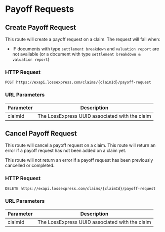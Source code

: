 # Payoff Requests

## Create Payoff Request

This route will create a payoff request on a claim. The request will fail when:

- IF documents with type `settlement breakdown` and `valuation report` are not available (or a document with type `settlement breakdown & valuation report`)

### HTTP Request

`POST https://exapi.lossexpress.com/claims/{claimId}/payoff-request`

### URL Parameters

Parameter | Description
--------- | -----------
claimId | The LossExpress UUID associated with the claim

## Cancel Payoff Request

This route will cancel a payoff request on a claim. This route will return an error if a payoff request has not been added on a claim yet.

This route will not return an error if a payoff request has been previously cancelled or completed.

### HTTP Request

`DELETE https://exapi.lossexpress.com/claims/{claimId}/payoff-request`

### URL Parameters

Parameter | Description
--------- | -----------
claimId | The LossExpress UUID associated with the claim
